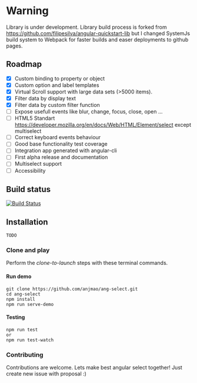 
# Warning

Library is under development. Library build process is forked from https://github.com/filipesilva/angular-quickstart-lib but I changed SystemJs build system to Webpack for faster builds and easer deployments to github pages.

## Roadmap

- [x] Custom binding to property or object
- [x] Custom option and label templates
- [x] Virtual Scroll support with large data sets (>5000 items).
- [x] Filter data by display text
- [x] Filter data by custom filter function
- [ ] Expose usefull events like blur, change, focus, close, open ...
- [ ] HTML5 Standart https://developer.mozilla.org/en/docs/Web/HTML/Element/select except multiselect
- [ ] Correct keyboard events behaviour
- [ ] Good base functionality test coverage
- [ ] Integration app generated with angular-cli
- [ ] First alpha release and documentation
- [ ] Multiselect support
- [ ] Accessibility

## Build status
[![Build Status][travis-badge]][travis-badge-url]

[travis-badge]: https://travis-ci.org/anjmao/ang-select.svg?branch=master
[travis-badge-url]: https://travis-ci.org/anjmao/ang-select

## Installation
```
TODO
```

### Clone and play

Perform the _clone-to-launch_ steps with these terminal commands.

#### Run demo
```
git clone https://github.com/anjmao/ang-select.git
cd ang-select
npm install
npm run serve-demo
```
#### Testing
```
npm run test
or
npm run test-watch
```

### Contributing
Contributions are welcome. Lets make best angular select together! Just create new issue with proposal :)
